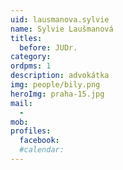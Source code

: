 ```yaml
---
uid: lausmanova.sylvie
name: Sylvie Laušmanová
titles:
  before: JUDr.
category:
ordpms: 1
description: advokátka
img: people/bily.png
heroImg: praha-15.jpg
mail:
  - 
mob:
profiles:
  facebook:
  #calendar: 
---
```

